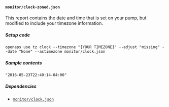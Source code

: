 #### `monitor/clock-zoned.json`
This report contains the date and time that is set on your pump, but modified to include your timezone information.
##### Setup code
`openaps use tz clock --timezone "[YOUR TIMEZONE]" --adjust "missing" --date "None" --astimezone monitor/clock.json`
##### Sample contents
`"2016-05-23T22:40:14-04:00"`
##### Dependencies
* [`monitor/clock.json`](./openaps-report-monitor-clock.md)
